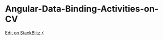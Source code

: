 # Angular-Data-Binding-Activities-on-CV

[Edit on StackBlitz ⚡️](https://stackblitz.com/edit/angular-ivy-ss5ae4)